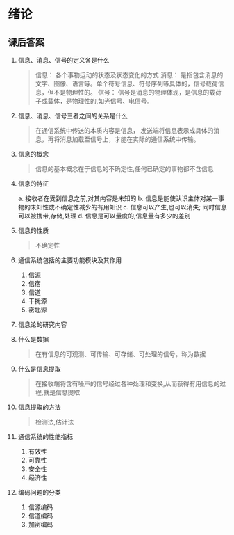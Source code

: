 # 绪论

## 课后答案

1. 信息、消息、信号的定义各是什么

    > 信息： 各个事物运动的状态及状态变化的方式
    > 消息： 是指包含消息的文字、图像、语言等。单个符号信息、符号序列等具体的，信号载荷信息，但不是物理性的。
    > 信号： 信号是消息的物理体现，是信息的载荷子或载体，是物理性的,如光信号、电信号。

2. 信息、消息、信号三者之间的关系是什么

    > 在通信系统中传送的本质内容是信息， 发送端将信息表示成具体的消息，再将消息加载至信号上，才能在实际的通信系统中传输。

3. 信息的概念

    > 信息的基本概念在于信息的不确定性,任何已确定的事物都不含信息

4. 信息的特征

    a. 接收者在受到信息之前,对其内容是未知的
    b. 信息是能使认识主体对某一事物的未知性或不确定性减少的有用知识
    c. 信息可以产生,也可以消失; 同时信息可以被携带,存储,处理
    d. 信息是可以量度的,信息量有多少的差别

5. 信息的性质

    > 不确定性

6. 通信系统包括的主要功能模块及其作用

    1. 信源
    2. 信宿
    3. 信道
    4. 干扰源
    5. 密匙源

7. 信息论的研究内容

8. 什么是数据

    > 在有信息的可观测、可传输、可存储、可处理的信号，称为数据

9. 什么是信息提取

    > 在接收端将含有噪声的信号经过各种处理和变换,从而获得有用信息的过程,就是信息提取

10. 信息提取的方法

    > 检测法,估计法

11. 通信系统的性能指标

    1. 有效性
    2. 可靠性
    3. 安全性
    4. 经济性

12. 编码问题的分类

    1. 信源编码
    2. 信道编码
    3. 加密编码
